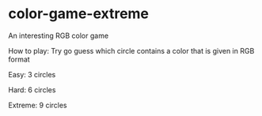 # color-game-extreme
An interesting RGB color game

How to play:
Try go guess which circle contains a color that is given in RGB format

Easy:
3 circles

Hard:
6 circles

Extreme:
9 circles
